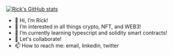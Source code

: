 [![Rick's GitHub stats](https://github-readme-stats.vercel.app/api?username=rickyricer)](https://github.com/rickyricer/github-readme-stats/&show_icons=true&theme=algolia)

- 👋 Hi, I’m Rick!
- 👀 I’m interested in all things crypto, NFT, and WEB3!
- 🌱 I’m currently learning typescript and solidity smart contracts! 
- 💞️ Let's collaborate! 
- 📫 How to reach me: email, linkedin, twitter

<!---
RickyRicer/RickyRicer is a ✨ special ✨ repository because its `README.md` (this file) appears on your GitHub profile.
You can click the Preview link to take a look at your changes.
--->
